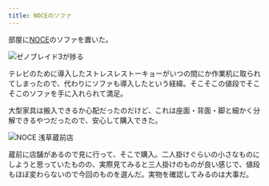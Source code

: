 ```yaml
---
title: NOCEのソファ
---
```

部屋に[NOCE](https://www.noce.co.jp/)のソファを置いた。

![](https://lh3.googleusercontent.com/docs/ADP-6oESf3NmMPp670ICI-Uqa3rj-xpy59KN3J_XclCFtzhDe8I503AF6D2Y7jejTccmm4xDPchjN5EHIDUZlbSmQRJwgylG_Zfk8ZOIvPYNTxftwXB2o13V-qD-OJzExf55BoIVT8ApcQ989GEfKSZgCvyQq0n2UUQt7K-GeafZ8hTDm39sbz8A6W9LS09NytoeAsIQuISDzhQRI2MbVTXNOy4dPgYaH1UqguU2ZjRYsvF5BVxpf_Ugi4qw819K9TDruHxq7kEc3w4CPm7dKMAJFkpSO_rKajQnRxfCpnlMhOSmkbTg5oNgXvvYJv8_rl2ndGmChxb80Jj2G_rsFfQmmrr7MB1T7BOvtEXoeiIb1nliHf7TPoASKqZVoHNOmvSm4iU3C5hfFp_393kvmUplSB49g4wonPxdwlBiH_2SJDDgml10uAWXXjSzn-KwgSTAk2uCJQm4DzLFhDmUxvvIhcSLidOfgylH_nZuJB2h6XfyG8cygzg_B2bb3zjdYqAqfjlI-zbM1d2q5McExkbndn6fBN3L0xwctlvC9QbQCiRrPE4hsKJYDPOYzHAqQb_3a_B5PZdC4VkSqPDX9fEWZ8JFTGf0scDosPCc67enm13BOyjFbvqcAhd2Z_BvfDG1ZwY6QaAN9RARwxHqn_gsrEa4Ga4y0TfCaIukLaezd6Bo-c2yVcm2hu2D7XFxdIhW8x-a--tenLQRSQFbFvJdPesfUrICg9ljUmpxFq5s5aT-YoaL52_DbUlrvQ71imHidvjBaPZ1eCVVlhf0oeCC8HDCap1MGe5Mii2-J998UqhW5uLS-nzSq7r2cabnGZW0e4BGKRKlB7eNulnipUS5bfrlpByxxKwDFl_5IPQt0Cw-pPX0Dhdou021-daCU9Wv7Iu_bZWglMUluT42xin7TqcJjPZtVv4p_RVzmBK8x3NvAvajjV63J8JwHClSwgWsw6pvKn5BmteEq32b0hKr9ucpi96BAdLicIJkqDO0RCu5s7lrP8riqyxtHHRzHoX8S9DpYt0EPC9R__GJgjtNL8y8DOykSCCwRWSDOq3iHwT4xXInJR9ZbOS-9xeWpJPrrTrzP-T8cQDL9Tjxwihw7EHZY0DDw1O-ymajK_3qXszDkMCemAgeTstDEfa5CPre7eDadSmhxGD6M9e_KLhYW4NY21b2s2_K9Pf8ICoSQc8p_JTjPC30aTzwbpoJh7vRXSCCIkDaJr5UoWfhGrkIQZ3E55oH_i0B-1yWSdTdeB7ObbCJfg "ゼノブレイド3が捗る")

テレビのために導入したストレスレストーキョーがいつの間にか作業机に取られてしまったので、代わりにソファも導入したという経緯。そこそこの値段でそこそこのソファを手に入れられて満足。

大型家具は搬入できるか心配だったのだけど、これは座面・背面・脚と細かく分解できるやつだったので、安心して購入できた。

![](https://lh3.googleusercontent.com/docs/ADP-6oH2WBJ8wjU0M1hUAWPyNtjXtFqn03F62ZCetRMBIyZCYj4n3PkLlnWx6GLwlL0E5Z0RWgRBAxzoHFpkipEdAYlW5ONTm_ACfhWcdOkQ5pys5XRtGWTBJ41HT9MXlDniRq_Oh2USnontSXZ6H6nASwkh3W_35VV85AU8f0NL8KKSkvRRUOw5pf6QL24Nmxce9-s6NjsvDqBF1GTu6jUAWaXblGxSpUoXio_TPX4u8_18xk_qnuIYcABQZeF3lmVjVO_3Bj_hRA_JOfMCdDH1JAiy7iszN7A3jSGYG5vYMCSsvkD_vovKNMVWlkelNxIEHqJrDeQ-g_u62BmyHNS13o3IvhOx7AkKcm9O0sbONuTkBjvye1ldZtGI4LKck1qGO3qmstxR-93d-X6h1dzYvr7HvE6b3ZtCbwOLa_NU0j0r6S1Rzoe0qGX-WlwPn6QAePrILwOSkhL9hwL6-PIbzskwHWRIdsk3RGun2DIkVgtT27l58nW2nI8FOEHbiUL3wNa2_n26qyXHg4qNAH7aVn8UHT6usccQcLAEWp-LWZvoedRP98i_2grkcTEe1oIJ98kXNlekdJNPl6xfDF7F6w0y0Vp2S3OdeZsaPJgrfGLuCCinUqGVdXGLjWD2vUEk-5UG4kw-hL024EqZkof3Lkr4YPD9t2vlUOfQ8oXDjp-uHZTK_evGRTIku-JT5Gw_eKY-ymUKrLZ_MQTPrNjohFrPCHIlTV1te3S6F1tLvWXkUwitK2hm-Yfb89-lvN0uEpKAg0_yYdKM6B6B-eZ6UDGDbDNMZ9pslbjHc0_AiC7q_kU-r7IJN892JH-YhL7Ir0jIgI743GCYFzAGV_lgLuVHJmDkb5-w8wXfYFk_Q2o-aP-GPRKSiiB0U7iDi2MKdJrTd3aqtYR3lB9rQ2YtlINk96NH2folUiZrm-e5psDIb8XLSQIEyDaLmB6P0lR7TfCaqNmn3OiTI30x2aLgTynaL8wUgHITWNkG6sTWp1XNzGunyWru_zQ9DX50w8rgKtg_pmlPy8MFNnfr3318HUMSRwE1JyWRuS8DzbvHv69oj99ZphvK8up08yMHni9HizyQk2Pw2ZCdvzx_Q0-WRCwp9D_wr6tLBdRtn0VPdQEJ0jisMbO8mwWVIfod5jm9-Tp_S7JUDtbt5O7ARD-3MuGkQfMi-CIMIpw6mfrmix9xWs4wUnvk_IDesjfu_OQZogiMrV1HSivcF-zbjM1IGouYqehVnc23EIOgljZyQv80gwyicw "NOCE 浅草蔵前店")

蔵前に店舗があるので見に行って、そこで購入。二人掛けぐらいの小さなものにしようと思っていたものの、実際見てみると三人掛けのものが良い感じで、値段もほぼ変わらないので今回のものを選んだ。実物を確認してみるのは大事だ。
